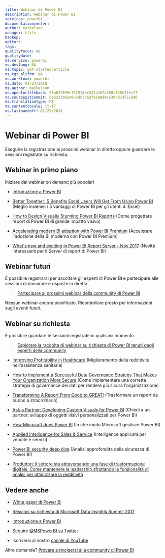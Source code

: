 ```yaml
---
title: Webinar di Power BI
description: Webinar di Power BI
services: powerbi
documentationcenter: 
author: maikelson
manager: kfile
backup: 
editor: 
tags: 
qualityfocus: no
qualitydate: 
ms.service: powerbi
ms.devlang: NA
ms.topic: get-started-article
ms.tgt_pltfrm: NA
ms.workload: powerbi
ms.date: 01/24/2018
ms.author: maikelson
ms.openlocfilehash: 91a629699c782914ec542a2b7a668cf25e47ec27
ms.sourcegitcommit: be5223b62e9a5d57c52f8588d4e539d814751dd6
ms.translationtype: HT
ms.contentlocale: it-IT
ms.lasthandoff: 01/29/2018
---
```

# <a name="power-bi-webinars"></a>Webinar di Power BI

Eseguire la registrazione ai prossimi webinar in diretta oppure guardare le sessioni registrate su richiesta.

## <a name="featured-webinars"></a>Webinar in primo piano

Iniziare dai webinar on demand più popolari

- [Introduzione a Power BI](https://info.microsoft.com/getting-started-with-power-bi-ondemand.html?Is=Website)

- [Better Together: 5 Benefits Excel Users Will Get From Using Power BI](https://info.microsoft.com/excel-powerbi-better-together.html?Is=Website) (Meglio insieme: i 5 vantaggi di Power BI per gli utenti di Excel)

- [How to Design Visually Stunning Power BI Reports](https://community.powerbi.com/t5/Webinars-and-Video-Gallery/5-3-17-Webinar-How-to-Design-Visually-Stunning-Power-BI-Reports/m-p/168204?Is=Website) (Come progettare report di Power BI di grande impatto visivo)

- [Accelerating modern BI adoption with Power BI Premium](https://info.microsoft.com/powerbi-premium-webinar-ondemand.html?Is=Website) (Accelerare l'adozione della BI moderna con Power BI Premium)

- [What's new and exciting in Power BI Report Server - Nov 2017](https://info.microsoft.com/whats-new-powerbi-report-server.html?Is=Website) (Novità interessanti per il Server di report di Power BI)

## <a name="upcoming-webinars"></a>Webinar futuri

È possibile registrarsi per ascoltare gli esperti di Power BI e partecipare alle sessioni di domande e risposte in diretta

>[Partecipare ai prossimi webinar della community di Power BI](https://community.powerbi.com/t5/Webinars-and-Video-Gallery/bd-p/VideoTipsTricks?filter=webinars&featured=yes&Is=Website)

Nessun webinar ancora pianificato. Ricontrollare presto per informazioni sugli eventi futuri.

## <a name="on-demand-webinars"></a>Webinar su richiesta

È possibile guardare le sessioni registrate in qualsiasi momento

>[Esplorare la raccolta di webinar su richiesta di Power BI tenuti dagli esperti della community](https://community.powerbi.com/t5/Webinars-and-Video-Gallery/bd-p/VideoTipsTricks?filter=webinars&featured=yes&Is=Website)

- [Improving Profitability in Healthcare](https://info.microsoft.com/improving-profitability-in-healthcare.html?Is=Website) (Miglioramento della redditività nell'assistenza sanitaria)

- [How to Implement a Successful Data Governance Strategy That Makes Your Organization More Secure](https://info.microsoft.com/powerbi-data-governance-strategy-ondemand.html?Is=Website) (Come implementare una corretta strategia di governance dei dati per rendere più sicura l'organizzazione)

- [Transforming A Report From Good to GREAT!](https://community.powerbi.com/t5/Webinars-and-Video-Gallery/Power-BI-Transforming-A-Report-From-Good-to-GREAT/m-p/315119?Is=Website) (Trasformare un report da buono a straordinario)

- [Ask a Partner: Developing Custom Visuals for Power BI](https://community.powerbi.com/t5/Webinars-and-Video-Gallery/Ask-a-Partner-Developing-Custom-Visuals-for-Power-BI/m-p/150368?Is=Website) (Chiedi a un partner: sviluppo di oggetti visivi personalizzati per Power BI)

- [How Microsoft does Power BI](https://info.microsoft.com/US-PowerBI-WBNR-FY17-11Nov-29-BIATMIcrosoft274828_01Registration-ForminBody.html?Is=Website) (In che modo Microsoft gestisce Power BI)

- [Applied Intelligence for Sales & Service](https://info.microsoft.com/applied-intelligence-for-sales-service.html?Is=Website) (Intelligence applicata per vendite e servizi)

- [Power BI security deep dive](https://community.powerbi.com/t5/Webinars-and-Video-Gallery/5-23-2017-Power-BI-security-deep-dive-by-Kasper-de-Jonge/m-p/161476?Is=Website) (Analisi approfondita della sicurezza di Power BI)

- [Produttori: il settore sta attraversando una fase di trasformazione digitale. Come mantenere la leadership sfruttando le funzionalità di analisi per ottimizzare la redditività](https://info.microsoft.com/digital-transformation-in-manufacturing.html?Is=Website)

## <a name="see-also"></a>Vedere anche

- [White paper di Power BI](whitepapers.md)

- [Sessioni su richiesta di Microsoft Data Insights Summit 2017](https://community.powerbi.com/t5/Data-Insights-Summit-2017-On/bd-p/DataInsightsSummit2017OnDemand?Is=Website)

- [Introduzione a Power BI](service-get-started.md)

- Seguire [@MSPowerBI su Twitter](https://twitter.com/mspowerbi)

- Iscriversi al nostro [canale di YouTube](https://www.youtube.com/mspowerbi)

Altre domande? [Provare a rivolgersi alla community di Power BI](https://community.powerbi.com/)
